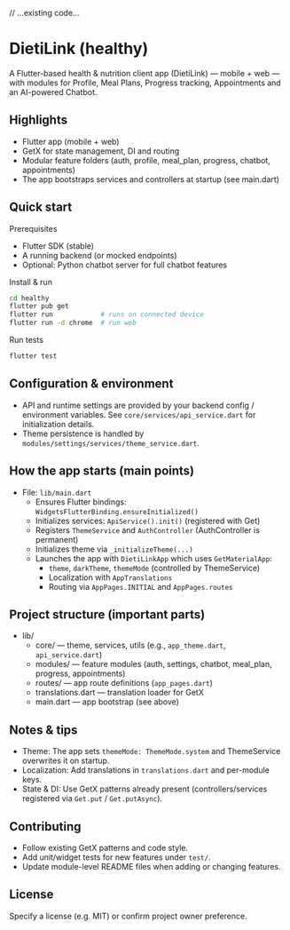 // ...existing code...
# DietiLink (healthy)

A Flutter-based health & nutrition client app (DietiLink) — mobile + web — with modules for Profile, Meal Plans, Progress tracking, Appointments and an AI-powered Chatbot.

## Highlights
- Flutter app (mobile + web)
- GetX for state management, DI and routing
- Modular feature folders (auth, profile, meal_plan, progress, chatbot, appointments)
- The app bootstraps services and controllers at startup (see main.dart)

## Quick start

Prerequisites
- Flutter SDK (stable)
- A running backend (or mocked endpoints)
- Optional: Python chatbot server for full chatbot features

Install & run
```sh
cd healthy
flutter pub get
flutter run            # runs on connected device
flutter run -d chrome  # run web
```

Run tests
```sh
flutter test
```

## Configuration & environment
- API and runtime settings are provided by your backend config / environment variables. See `core/services/api_service.dart` for initialization details.
- Theme persistence is handled by `modules/settings/services/theme_service.dart`.

## How the app starts (main points)
- File: `lib/main.dart`
  - Ensures Flutter bindings: `WidgetsFlutterBinding.ensureInitialized()`
  - Initializes services: `ApiService().init()` (registered with Get)
  - Registers `ThemeService` and `AuthController` (AuthController is permanent)
  - Initializes theme via `_initializeTheme(...)`
  - Launches the app with `DietiLinkApp` which uses `GetMaterialApp`:
    - `theme`, `darkTheme`, `themeMode` (controlled by ThemeService)
    - Localization with `AppTranslations`
    - Routing via `AppPages.INITIAL` and `AppPages.routes`

## Project structure (important parts)
- lib/
  - core/                 — theme, services, utils (e.g., `app_theme.dart`, `api_service.dart`)
  - modules/              — feature modules (auth, settings, chatbot, meal_plan, progress, appointments)
  - routes/               — app route definitions (`app_pages.dart`)
  - translations.dart     — translation loader for GetX
  - main.dart             — app bootstrap (see above)

## Notes & tips
- Theme: The app sets `themeMode: ThemeMode.system` and ThemeService overwrites it on startup.
- Localization: Add translations in `translations.dart` and per-module keys.
- State & DI: Use GetX patterns already present (controllers/services registered via `Get.put` / `Get.putAsync`).

## Contributing
- Follow existing GetX patterns and code style.
- Add unit/widget tests for new features under `test/`.
- Update module-level README files when adding or changing features.

## License
Specify a license (e.g. MIT) or confirm project owner preference.

<!-- End of file -->